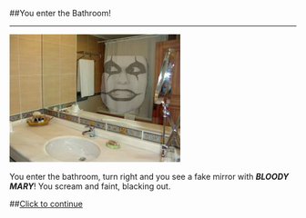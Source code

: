 ##You enter the Bathroom!

---

![](Scary-mirror.png)

You enter the bathroom, turn right and you see a fake mirror with _**BLOODY MARY**_! You scream and faint, blacking out.
  
##[Click to continue](../../fin.md)